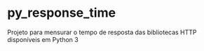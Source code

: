 # py_response_time
Projeto para mensurar o tempo de resposta das bibliotecas HTTP disponíveis em Python 3
